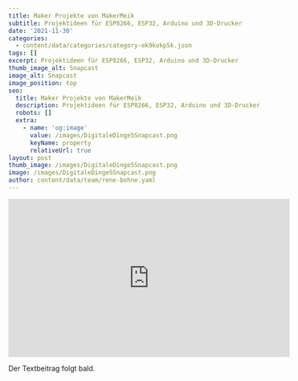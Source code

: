 ```yaml
---
title: Maker Projekte von MakerMeik
subtitle: Projektideen für ESP8266, ESP32, Arduino und 3D-Drucker
date: '2021-11-30'
categories:
  - content/data/categories/category-ek9kokp5k.json
tags: []
excerpt: Projektideen für ESP8266, ESP32, Arduino und 3D-Drucker
thumb_image_alt: Snapcast
image_alt: Snapcast
image_position: top
seo:
  title: Maker Projekte von MakerMeik
  description: Projektideen für ESP8266, ESP32, Arduino und 3D-Drucker
  robots: []
  extra:
    - name: 'og:image'
      value: /images/DigitaleDinge5Snapcast.png
      keyName: property
      relativeUrl: true
layout: post
thumb_image: /images/DigitaleDinge5Snapcast.png
image: /images/DigitaleDinge5Snapcast.png
author: content/data/team/rene-bohne.yaml
---
```

<iframe width="560" height="315"
src="https://www.youtube.com/embed/QSRWJ-n7vms?modestbranding=1"
frameborder="0" allow="accelerometer; autoplay; encrypted-media;
gyroscope; picture-in-picture" allowfullscreen>\\\</iframe>

Der Textbeitrag folgt bald.
